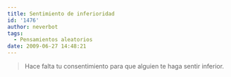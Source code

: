 ```yaml
---
title: Sentimiento de inferioridad
id: '1476'
author: neverbot
tags:
  - Pensamientos aleatorios
date: 2009-06-27 14:48:21
---
```


> Hace falta tu consentimiento para que alguien te haga sentir inferior.
